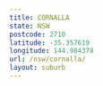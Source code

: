 ```yaml
---
title: CORNALLA
state: NSW
postcode: 2710
latitude: -35.357619
longitude: 144.984378
url: /nsw/cornalla/
layout: suburb
---
```

